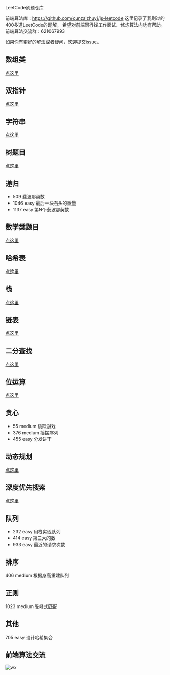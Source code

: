 LeetCode刷题仓库

前端算法库：https://github.com/cunzaizhuyi/js-leetcode
这里记录了我刷过的400多道LeetCode的题解，
希望对前端同行找工作面试、修炼算法内功有帮助。
前端算法交流群：621067993

如果你有更好的解法或者疑问，欢迎提交issue。



## 数组类

[点这里](数组题目.md)

## 双指针

[点这里](双指针.md)


## 字符串

[点这里](字符串题目.md)

## 树题目
[点这里](树题目.md)


## 递归
* 509 斐波那契数
* 1046 easy 最后一块石头的重量
* 1137 easy 第N个泰波那契数

## 数学类题目

[点这里](数学类题目.md)

## 哈希表

[点这里](哈希表题目.md)

## 栈

[点这里](栈题目.md)

## 链表

[点这里](链表题目.md)

## 二分查找


[点这里](二分查找.md)

## 位运算

[点这里](位运算.md)

## 贪心
* 55 medium 跳跃游戏
* 376 medium 摇摆序列
* 455 easy 分发饼干

## 动态规划

[点这里](动态规划.md)

## 深度优先搜索

[点这里](DFS.md)

## 队列
* 232 easy 用栈实现队列
* 414 easy 第三大的数
* 933 easy 最近的请求次数

## 排序
406 medium 根据身高重建队列

## 正则
1023 medium 驼峰式匹配

## 其他
705 easy 设计哈希集合


## 前端算法交流
![wx](https://github.com/cunzaizhuyi/js-leetcode/blob/master/img/fe-algo.jpeg)